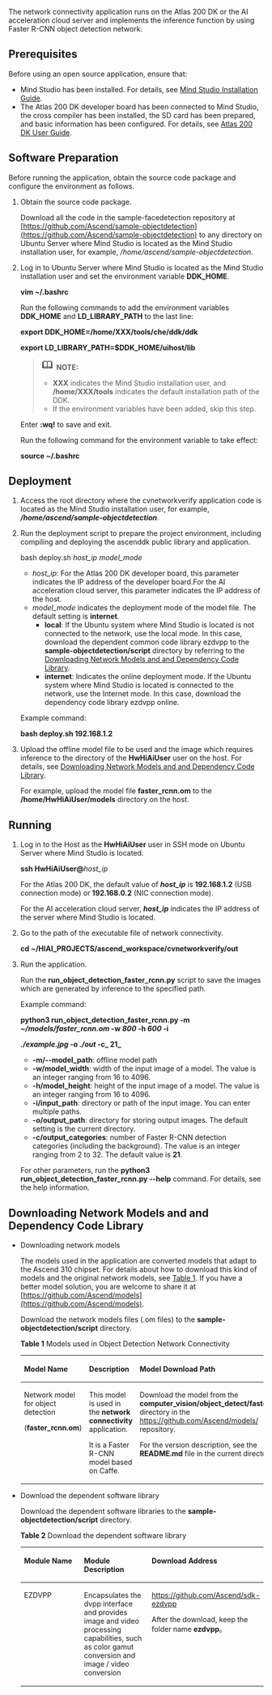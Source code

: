 The network connectivity application runs on the Atlas 200 DK or the AI acceleration cloud server and implements the inference function by using Faster R-CNN object detection network.

## Prerequisites<a name="en-us_topic_0167511792_section412314183119"></a>

Before using an open source application, ensure that:

-   Mind Studio has been installed. For details, see  [Mind Studio Installation Guide](https://www.huawei.com/minisite/ascend/en/filedetail_1.html).
-   The Atlas 200 DK developer board has been connected to Mind Studio, the cross compiler has been installed, the SD card has been prepared, and basic information has been configured. For details, see  [Atlas
200 DK User Guide](https://www.huawei.com/minisite/ascend/en/filedetail_2.html).

## Software Preparation<a name="en-us_topic_0167511792_section126492814528"></a>

Before running the application, obtain the source code package and configure the environment as follows.

1.  Obtain the source code package.

    Download all the code in the sample-facedetection repository at  [https://github.com/Ascend/sample-objectdetection](https://github.com/Ascend/sample-objectdetection)  to any directory on Ubuntu Server where Mind Studio is located as the Mind Studio installation user, for example,  _/home/ascend/sample-objectdetection_.

2.  Log in to Ubuntu Server where Mind Studio is located as the Mind Studio installation user and set the environment variable  **DDK\_HOME**.

    **vim \~/.bashrc**

    Run the following commands to add the environment variables  **DDK\_HOME**  and  **LD\_LIBRARY\_PATH**  to the last line:

    **export DDK\_HOME=/home/XXX/tools/che/ddk/ddk**

    **export LD\_LIBRARY\_PATH=$DDK\_HOME/uihost/lib**

    >![](doc/source/img/icon-note.gif) **NOTE:**   
    >-   **XXX**  indicates the Mind Studio installation user, and  **/home/XXX/tools**  indicates the default installation path of the DDK.  
    >-   If the environment variables have been added, skip this step.  

    Enter  **:wq!**  to save and exit.

    Run the following command for the environment variable to take effect:

    **source \~/.bashrc**


## Deployment<a name="en-us_topic_0167511792_section1823144520529"></a>

1.  Access the root directory where the cvnetworkverify application code is located as the Mind Studio installation user, for example,  **_/home/ascend/sample-objectdetection_**.
2.  Run the deployment script to prepare the project environment, including compiling and deploying the ascenddk public library and application.

    bash deploy.sh  _host\_ip_ _model\_mode_

    -   _host\_ip_: For the Atlas 200 DK developer board, this parameter indicates the IP address of the developer board.For the AI acceleration cloud server, this parameter indicates the IP address of the host.
    -   _model\_mode_  indicates the deployment mode of the model file. The default setting is  **internet**.
        -   **local**: If the Ubuntu system where Mind Studio is located is not connected to the network, use the local mode. In this case, download the dependent common code library ezdvpp to the  **sample-objectdetection/script**  directory by referring to the  [Downloading Network Models and and Dependency Code Library](#en-us_topic_0167511792_section13446115712539).
        -   **internet**: Indicates the online deployment mode. If the Ubuntu system where Mind Studio is located is connected to the network, use the Internet mode. In this case, download the dependency code library ezdvpp online.


    Example command:

    **bash deploy.sh 192.168.1.2**

3.  Upload the offline model file to be used and the image which requires inference to the directory of the  **HwHiAiUser**  user on the host. For details, see  [Downloading Network Models and and Dependency Code Library](#en-us_topic_0167511792_section13446115712539).

    For example, upload the model file  **faster\_rcnn.om**  to the  **/home/HwHiAiUser/models**  directory on the host.


## Running<a name="en-us_topic_0167511792_section1665916172539"></a>

1.  Log in to the Host as the  **HwHiAiUser**  user in SSH mode on Ubuntu Server where Mind Studio is located.

    **ssh HwHiAiUser@**_host\_ip_

    For the Atlas 200 DK, the default value of  _**host\_ip**_  is  **192.168.1.2**  \(USB connection mode\) or  **192.168.0.2**  \(NIC connection mode\).

    For the AI acceleration cloud server,  _**host\_ip**_  indicates the IP address of the server where Mind Studio is located.

2.  Go to the path of the executable file of network connectivity.

    **cd \~/HIAI\_PROJECTS/ascend\_workspace/cvnetworkverify/out**

3.  Run the application.

    Run the  **run\_object\_detection\_faster\_rcnn.py**  script to save the images which are generated by inference to the specified path.

    Example command:

    **python3 run\_object\_detection\_faster\_rcnn.py -m  _\~/models/faster\_rcnn.om_  -w  _800_  -h  _600_  -i**

    **_./example.jpg_  -o  _./out_  -c_ 21_**

    -   **-m/--model\_path**: offline model path
    -   **-w/model\_width**: width of the input image of a model. The value is an integer ranging from 16 to 4096.
    -   **-h/model\_height**: height of the input image of a model. The value is an integer ranging from 16 to 4096.
    -   **-i/input\_path**: directory or path of the input image. You can enter multiple paths.
    -   **-o/output\_path**: directory for storing output images. The default setting is the current directory.
    -   **-c/output\_categories**: number of Faster R-CNN detection categories \(including the background\). The value is an integer ranging from 2 to 32. The default value is  **21**.

    For other parameters, run the  **python3 run\_object\_detection\_faster\_rcnn.py --help**  command. For details, see the help information.


## Downloading Network Models and and Dependency Code Library<a name="en-us_topic_0167511792_section13446115712539"></a>

-   Downloading network models

    The models used in the application are converted models that adapt to the Ascend 310 chipset. For details about how to download this kind of models and the original network models, see  [Table 1](#en-us_topic_0167511792_table0531392153). If you have a better model solution, you are welcome to share it at  [https://github.com/Ascend/models](https://github.com/Ascend/models).

     Download the network models files (.om files) to the **sample-objectdetection/script** directory.

    **Table  1**  Models used in Object Detection Network Connectivity

    <a name="en-us_topic_0167511792_table0531392153"></a>
    <table><thead align="left"><tr id="en-us_topic_0167511792_row1154103991514"><th class="cellrowborder" valign="top" width="15.841584158415841%" id="mcps1.2.5.1.1"><p id="en-us_topic_0167511792_p195418397155"><a name="en-us_topic_0167511792_p195418397155"></a><a name="en-us_topic_0167511792_p195418397155"></a>Model Name</p>
    </th>
    <th class="cellrowborder" valign="top" width="21.782178217821784%" id="mcps1.2.5.1.2"><p id="en-us_topic_0167511792_p1054539151519"><a name="en-us_topic_0167511792_p1054539151519"></a><a name="en-us_topic_0167511792_p1054539151519"></a>Description</p>
    </th>
    <th class="cellrowborder" valign="top" width="28.425742574257427%" id="mcps1.2.5.1.3"><p id="en-us_topic_0167511792_p387083117108"><a name="en-us_topic_0167511792_p387083117108"></a><a name="en-us_topic_0167511792_p387083117108"></a>Model Download Path</p>
    </th>
    <th class="cellrowborder" valign="top" width="33.950495049504944%" id="mcps1.2.5.1.4"><p id="en-us_topic_0167511792_p35412397154"><a name="en-us_topic_0167511792_p35412397154"></a><a name="en-us_topic_0167511792_p35412397154"></a>Original Network Download Address</p>
    </th>
    </tr>
    </thead>
    <tbody><tr id="en-us_topic_0167511792_row4954262415"><td class="cellrowborder" valign="top" width="15.841584158415841%" headers="mcps1.2.5.1.1 "><p id="en-us_topic_0167511792_p1096112620413"><a name="en-us_topic_0167511792_p1096112620413"></a><a name="en-us_topic_0167511792_p1096112620413"></a>Network model for object detection</p>
    <p id="en-us_topic_0167511792_p1166611151750"><a name="en-us_topic_0167511792_p1166611151750"></a><a name="en-us_topic_0167511792_p1166611151750"></a>(<strong id="en-us_topic_0167511792_b3400194911919"><a name="en-us_topic_0167511792_b3400194911919"></a><a name="en-us_topic_0167511792_b3400194911919"></a>faster_rcnn.om</strong>)</p>
    </td>
    <td class="cellrowborder" valign="top" width="21.782178217821784%" headers="mcps1.2.5.1.2 "><p id="en-us_topic_0167511792_p69611263419"><a name="en-us_topic_0167511792_p69611263419"></a><a name="en-us_topic_0167511792_p69611263419"></a>This model is used in the <strong id="en-us_topic_0167511792_b1742163175610"><a name="en-us_topic_0167511792_b1742163175610"></a><a name="en-us_topic_0167511792_b1742163175610"></a>network connectivity</strong> application.</p>
    <p id="en-us_topic_0167511792_p135229539519"><a name="en-us_topic_0167511792_p135229539519"></a><a name="en-us_topic_0167511792_p135229539519"></a>It is a Faster R-CNN model based on Caffe.</p>
    </td>
    <td class="cellrowborder" valign="top" width="28.425742574257427%" headers="mcps1.2.5.1.3 "><p id="en-us_topic_0167511792_p10776202712619"><a name="en-us_topic_0167511792_p10776202712619"></a><a name="en-us_topic_0167511792_p10776202712619"></a>Download the model from the <strong id="en-us_topic_0167511792_b665726138"><a name="en-us_topic_0167511792_b665726138"></a><a name="en-us_topic_0167511792_b665726138"></a>computer_vision/object_detect/faster_rcnn</strong> directory in the <a href="https://github.com/Ascend/models/" target="_blank" rel="noopener noreferrer">https://github.com/Ascend/models/</a> repository.</p>
    <p id="en-us_topic_0167511792_p87761327968"><a name="en-us_topic_0167511792_p87761327968"></a><a name="en-us_topic_0167511792_p87761327968"></a>For the version description, see the <strong id="en-us_topic_0167511792_b836252714314"><a name="en-us_topic_0167511792_b836252714314"></a><a name="en-us_topic_0167511792_b836252714314"></a>README.md</strong> file in the current directory.</p>
    </td>
    <td class="cellrowborder" valign="top" width="33.950495049504944%" headers="mcps1.2.5.1.4 "><p id="en-us_topic_0167511792_p147942911619"><a name="en-us_topic_0167511792_p147942911619"></a><a name="en-us_topic_0167511792_p147942911619"></a>For details, see the <strong id="en-us_topic_0167511792_b136123307430"><a name="en-us_topic_0167511792_b136123307430"></a><a name="en-us_topic_0167511792_b136123307430"></a>README.md</strong> file of the <strong id="en-us_topic_0167511792_b96121230134312"><a name="en-us_topic_0167511792_b96121230134312"></a><a name="en-us_topic_0167511792_b96121230134312"></a>computer_vision/object_detect/faster_rcnn</strong> directory in the <a href="https://github.com/Ascend/models/" target="_blank" rel="noopener noreferrer">https://github.com/Ascend/models/</a> repository.</p>
    <p id="en-us_topic_0167511792_p1147911291361"><a name="en-us_topic_0167511792_p1147911291361"></a><a name="en-us_topic_0167511792_p1147911291361"></a></p>
    </td>
    </tr>
    </tbody>
    </table>

-   Download the dependent software library

    Download the dependent software libraries to the **sample-objectdetection/script** directory.

    **Table  2**  Download the dependent software library

    <a name="en-us_topic_0167511792_table141761431143110"></a>
    <table><thead align="left"><tr id="en-us_topic_0167511792_row18177103183119"><th class="cellrowborder" valign="top" width="33.33333333333333%" id="mcps1.2.4.1.1"><p id="en-us_topic_0167511792_p8177331103112"><a name="en-us_topic_0167511792_p8177331103112"></a><a name="en-us_topic_0167511792_p8177331103112"></a>Module Name</p>
    </th>
    <th class="cellrowborder" valign="top" width="33.33333333333333%" id="mcps1.2.4.1.2"><p id="en-us_topic_0167511792_p1317753119313"><a name="en-us_topic_0167511792_p1317753119313"></a><a name="en-us_topic_0167511792_p1317753119313"></a>Module Description</p>
    </th>
    <th class="cellrowborder" valign="top" width="33.33333333333333%" id="mcps1.2.4.1.3"><p id="en-us_topic_0167511792_p1417713111311"><a name="en-us_topic_0167511792_p1417713111311"></a><a name="en-us_topic_0167511792_p1417713111311"></a>Download Address</p>
    </th>
    </tr>
    </thead>
    <tbody><tr id="en-us_topic_0167511792_row19177133163116"><td class="cellrowborder" valign="top" width="33.33333333333333%" headers="mcps1.2.4.1.1 "><p id="en-us_topic_0167511792_p2017743119318"><a name="en-us_topic_0167511792_p2017743119318"></a><a name="en-us_topic_0167511792_p2017743119318"></a>EZDVPP</p>
    </td>
    <td class="cellrowborder" valign="top" width="33.33333333333333%" headers="mcps1.2.4.1.2 "><p id="en-us_topic_0167511792_p52110611584"><a name="en-us_topic_0167511792_p52110611584"></a><a name="en-us_topic_0167511792_p52110611584"></a>Encapsulates the dvpp interface and provides image and video processing capabilities, such as color gamut conversion and image / video conversion</p>
    </td>
    <td class="cellrowborder" valign="top" width="33.33333333333333%" headers="mcps1.2.4.1.3 "><p id="en-us_topic_0167511792_p31774315318"><a name="en-us_topic_0167511792_p31774315318"></a><a name="en-us_topic_0167511792_p31774315318"></a><a href="https://github.com/Ascend/sdk-ezdvpp" target="_blank" rel="noopener noreferrer">https://github.com/Ascend/sdk-ezdvpp</a></p>
    <p id="en-us_topic_0167511792_p1634523015710"><a name="en-us_topic_0167511792_p1634523015710"></a><a name="en-us_topic_0167511792_p1634523015710"></a>After the download, keep the folder name <span class="filepath" id="en-us_topic_0167511792_filepath1324864613582"><a name="en-us_topic_0167511792_filepath1324864613582"></a><a name="en-us_topic_0167511792_filepath1324864613582"></a><b>ezdvpp</b></span>。</p>
    </td>
    </tr>
    </tbody>
    </table>



